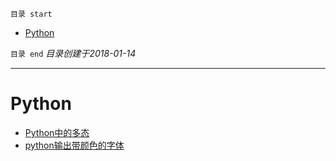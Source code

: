 `目录 start`
 
- [Python](#python)

`目录 end` *目录创建于2018-01-14*
****************************************
# Python
- [Python中的多态](http://blog.csdn.net/shangzhihaohao/article/details/7065675)
- [python输出带颜色的字体](http://www.cnblogs.com/oleli/p/5228880.html)

